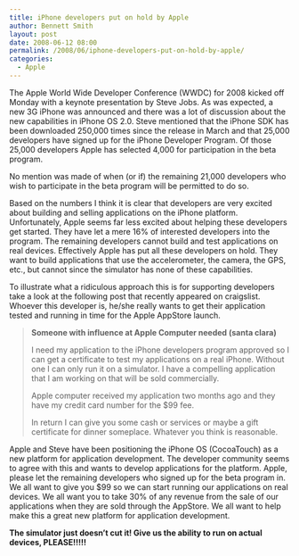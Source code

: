 ```yaml
---
title: iPhone developers put on hold by Apple
author: Bennett Smith
layout: post
date: 2008-06-12 08:00
permalink: /2008/06/iphone-developers-put-on-hold-by-apple/
categories:
  - Apple
---
```

The Apple World Wide Developer Conference (WWDC) for 2008 kicked off Monday with a keynote presentation by Steve Jobs. As was expected, a new 3G iPhone was announced and there was a lot of discussion about the new capabilities in iPhone OS 2.0. Steve mentioned that the iPhone SDK has been downloaded 250,000 times since the release in March and that 25,000 developers have signed up for the iPhone Developer Program. Of those 25,000 developers Apple has selected 4,000 for participation in the beta program. 

No mention was made of when (or if) the remaining 21,000 developers who wish to participate in the beta program will be permitted to do so. 

Based on the numbers I think it is clear that developers are very excited about building and selling applications on the iPhone platform. Unfortunately, Apple seems far less excited about helping these developers get started. They have let a mere 16% of interested developers into the program. The remaining developers cannot build and test applications on real devices. Effectively Apple has put all these developers on hold. They want to build applications that use the accelerometer, the camera, the GPS, etc., but cannot since the simulator has none of these capabilities. 

To illustrate what a ridiculous approach this is for supporting developers take a look at the following post that recently appeared on craigslist. Whoever this developer is, he/she really wants to get their application tested and running in time for the Apple AppStore launch. 

> **Someone with influence at Apple Computer needed (santa clara)**
> 
> I need my application to the iPhone developers program approved so I can get a certificate to test my applications on a real iPhone. Without one I can only run it on a simulator. I have a compelling application that I am working on that will be sold commercially. 
> 
> Apple computer received my application two months ago and they have my credit card number for the $99 fee. 
> 
> In return I can give you some cash or services or maybe a gift certificate for dinner someplace. Whatever you think is reasonable. 

Apple and Steve have been positioning the iPhone OS (CocoaTouch) as a new platform for application development. The developer community seems to agree with this and wants to develop applications for the platform. Apple, please let the remaining developers who signed up for the beta program in. We all want to give you $99 so we can start running our applications on real devices. We all want you to take 30% of any revenue from the sale of our applications when they are sold through the AppStore. We all want to help make this a great new platform for application development. 

**The simulator just doesn’t cut it! Give us the ability to run on actual devices, PLEASE!!!!!**

